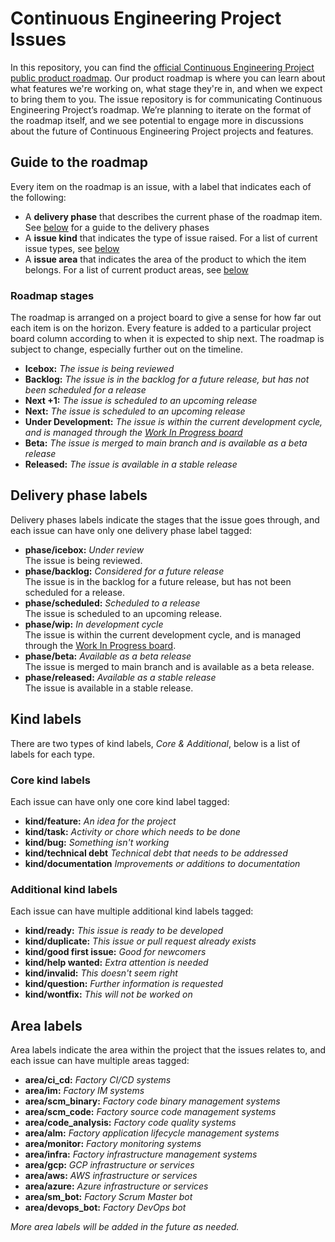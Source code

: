 # Continuous Engineering Project Issues
In this repository, you can find the [official Continuous Engineering Project public product roadmap][RoadmapBoard]. Our product roadmap is where you can learn about what features we're working on, what stage they're in, and when we expect to bring them to you. The issue repository is for communicating Continuous Engineering Project’s roadmap. We’re planning to iterate on the format of the roadmap itself, and we see potential to engage more in discussions about the future of Continuous Engineering Project projects and features.


## Guide to the roadmap
Every item on the roadmap is an issue, with a label that indicates each of the following:

- A **delivery phase** that describes the current phase of the roadmap item. See [below](#Delivery-phase-labels) for a guide to the delivery phases
- A **issue kind** that indicates the type of issue raised. For a list of current issue types, see [below](#Kind-labels)
- A **issue area** that indicates the area of the product to which the item belongs. For a list of current product areas, see [below](#Area-labels)

### Roadmap stages
The roadmap is arranged on a project board to give a sense for how far out each item is on the horizon. Every feature is added to a particular project board column according to when it is expected to ship next. The roadmap is subject to change, especially further out on the timeline. 

- **Icebox:** *The issue is being reviewed*
- **Backlog:** *The issue is in the backlog for a future release, but has not been scheduled for a release*
- **Next +1:** *The issue is scheduled to an upcoming release*
- **Next:** *The issue is scheduled to an upcoming release*
- **Under Development:** *The issue is within the current development cycle, and is managed through the [Work In Progress board](https://github.com/ContinuousEngineeringProject/issues/projects/4)*
- **Beta:** *The issue is merged to main branch and is available as a beta release*
- **Released:** *The issue is available in a stable release*


## Delivery phase labels
Delivery phases labels indicate the stages that the issue goes through, and each issue can have only one delivery phase label tagged:

- **phase/icebox:** *Under review*\
  The issue is being reviewed.
- **phase/backlog:** *Considered for a future release*\
  The issue is in the backlog for a future release, but has not been scheduled for a release.
- **phase/scheduled:** *Scheduled to a release*\
  The issue is scheduled to an upcoming release.
- **phase/wip:** *In development cycle*\
  The issue is within the current development cycle, and is managed through the [Work In Progress board][WipBoard].
- **phase/beta:** *Available as a beta release*\
  The issue is merged to main branch and is available as a beta release.
- **phase/released:** *Available as a stable release*\
  The issue is available in a stable release.

## Kind labels
There are two types of kind labels, _Core & Additional_, below is a list of labels for each type.

### Core kind labels
Each issue can have only one core kind label tagged:

- **kind/feature:** *An idea for the project*
- **kind/task:** *Activity or chore which needs to be done*
- **kind/bug:** *Something isn't working*
- **kind/technical debt** *Technical debt that needs to be addressed*
- **kind/documentation** *Improvements or additions to documentation*

### Additional kind labels
Each issue can have multiple additional kind labels tagged:

- **kind/ready:** *This issue is ready to be developed*
- **kind/duplicate:** *This issue or pull request already exists*
- **kind/good first issue:** *Good for newcomers*
- **kind/help wanted:** *Extra attention is needed*
- **kind/invalid:** *This doesn't seem right*
- **kind/question:** *Further information is requested*
- **kind/wontfix:** *This will not be worked on*


## Area labels
Area labels indicate the area within the project that the issues relates to, and each issue can have multiple areas tagged:

- **area/ci_cd:** *Factory CI/CD systems*
- **area/im:** *Factory IM systems*
- **area/scm_binary:** *Factory code binary management systems*
- **area/scm_code:** *Factory source code management systems*
- **area/code_analysis:** *Factory code quality systems*
- **area/alm:** *Factory application lifecycle management systems*
- **area/monitor:** *Factory monitoring systems*
- **area/infra:** *Factory infrastructure management systems*
- **area/gcp:** *GCP infrastructure or services*
- **area/aws:** *AWS infrastructure or services*
- **area/azure:** *Azure infrastructure or services*
- **area/sm_bot:** *Factory Scrum Master bot*
- **area/devops_bot:** *Factory DevOps bot*

_More area labels will be added in the future as needed._


[RoadmapBoard]: https://github.com/ContinuousEngineeringProject/issues/projects/1
[WipBoard]: https://github.com/ContinuousEngineeringProject/issues/projects/4

